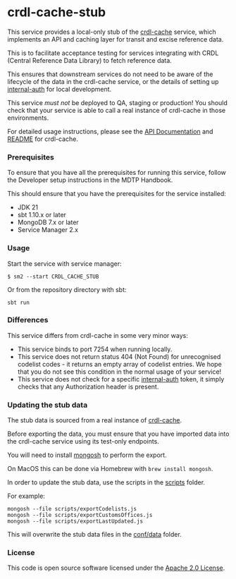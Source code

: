 
# crdl-cache-stub

This service provides a local-only stub of the [crdl-cache](https://github.com/hmrc/crdl-cache) service, which implements an API and caching layer for transit and excise reference data.

This is to facilitate acceptance testing for services integrating with CRDL (Central Reference Data Library) to fetch reference data.

This ensures that downstream services do not need to be aware of the lifecycle of the data in the crdl-cache service, or the details of setting up [internal-auth](https://github.com/hmrc/internal-auth) for local development.

This service *must not* be deployed to QA, staging or production! You should check that your service is able to call a real instance of crdl-cache in those environments.

For detailed usage instructions, please see the [API Documentation](https://redocly.github.io/redoc/?url=https%3A%2F%2Fraw.githubusercontent.com%2Fhmrc%2Fcrdl-cache%2Frefs%2Fheads%2Fmain%2Fpublic%2Fapi%2F1.0%2Fopenapi.yaml) and [README](https://github.com/hmrc/crdl-cache/blob/main/README.md) for crdl-cache.

### Prerequisites

To ensure that you have all the prerequisites for running this service, follow the Developer setup instructions in the MDTP Handbook.

This should ensure that you have the prerequisites for the service installed:

* JDK 21
* sbt 1.10.x or later
* MongoDB 7.x or later
* Service Manager 2.x

### Usage

Start the service with service manager:

```console
$ sm2 --start CRDL_CACHE_STUB
```

Or from the repository directory with sbt:

```
sbt run
```

### Differences

This service differs from crdl-cache in some very minor ways:

* This service binds to port 7254 when running locally.
* This service does not return status 404 (Not Found) for unrecognised codelist codes - it returns an empty array of codelist entries. We hope that you do not see this condition in the normal usage of your service!
* This service does not check for a specific [internal-auth](https://github.com/hmrc/internal-auth) token, it simply checks that any Authorization header is present.

### Updating the stub data

The stub data is sourced from a real instance of [crdl-cache](https://github.com/hmrc/crdl-cache).

Before exporting the data, you must ensure that you have imported data into the crdl-cache service using its test-only endpoints.

You will need to install [mongosh](https://www.mongodb.com/docs/mongodb-shell/install/) to perform the export.

On MacOS this can be done via Homebrew with `brew install mongosh`.

In order to update the stub data, use the scripts in the [scripts](./scripts/) folder.

For example:

```shell
mongosh --file scripts/exportCodelists.js
mongosh --file scripts/exportCustomsOffices.js
mongosh --file scripts/exportLastUpdated.js
```

This will overwrite the stub data files in the [conf/data](./conf/data) folder.

### License

This code is open source software licensed under the [Apache 2.0 License]("http://www.apache.org/licenses/LICENSE-2.0.html").
